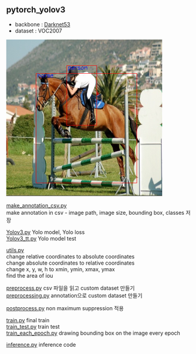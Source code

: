 ## pytorch_yolov3
- backbone : [Darknet53](https://github.com/mjw2705/object_detection/blob/master/Darknet53.py)
- dataset : VOC2007

![result](./img/result.PNG)  

[make_annotation_csv.py](https://github.com/mjw2705/object_detection/blob/master/make_annotation_csv.py)  
make annotation in csv - image path, image size, bounding box, classes 저장

[Yolov3.py](https://github.com/mjw2705/object_detection/blob/master/Yolov3.py)
Yolo model, Yolo loss  
[Yolov3_tt.py](https://github.com/mjw2705/object_detection/blob/master/Yolov3_tt.py)
Yolo model test

[utils.py](https://github.com/mjw2705/object_detection/blob/master/utils.py)  
change relative coordinates to absolute coordinates   
change absolute coordinates to relative coordinates  
change x, y, w, h to xmin, ymin, xmax, ymax  
find the area of iou 

[preprocess.py](https://github.com/mjw2705/object_detection/blob/master/preprocess.py)
csv 파일을 읽고 custom dataset 만들기  
[preprocessing.py](https://github.com/mjw2705/object_detection/blob/master/preprocessing.py)
annotation으로 custom dataset 만들기

[postprocess.py](https://github.com/mjw2705/object_detection/blob/master/postprocess.py)
non maximum suppression 적용

[train.py](https://github.com/mjw2705/object_detection/blob/master/train.py) 
final train  
[train_test.py](https://github.com/mjw2705/object_detection/blob/master/train_test.py)
train test  
[train_each_epoch.py](https://github.com/mjw2705/object_detection/blob/master/train_each_epoch.py)
drawing bounding box on the image every epoch

[inference.py](https://github.com/mjw2705/object_detection/blob/master/inference.py)
inference code
